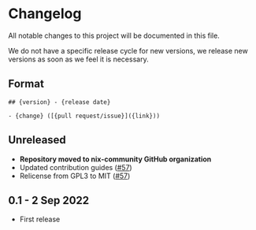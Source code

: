 # Changelog

All notable changes to this project will be documented in this file.

We do not have a specific release cycle for new versions, we release
new versions as soon as we feel it is necessary.

## Format

```text
## {version} - {release date}

- {change} ([{pull request/issue}]({link}))
```

## Unreleased

- **Repository moved to nix-community GitHub organization**
- Updated contribution guides ([#57](https://git.frsqr.xyz/firesquare/mineflake/pulls/57))
- Relicense from GPL3 to MIT ([#57](https://git.frsqr.xyz/firesquare/mineflake/pulls/57))

## 0.1 - 2 Sep 2022

- First release
